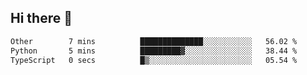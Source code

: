 ## Hi there 👋

<!--
**whirlun/whirlun** is a ✨ _special_ ✨ repository because its `README.md` (this file) appears on your GitHub profile.

Here are some ideas to get you started:

- 🔭 I’m currently working on ...
- 🌱 I’m currently learning ...
- 👯 I’m looking to collaborate on ...
- 🤔 I’m looking for help with ...
- 💬 Ask me about ...
- 📫 How to reach me: ...
- 😄 Pronouns: ...
- ⚡ Fun fact: ...
-->
<!--START_SECTION:waka-->

```txt
Other        7 mins          ██████████████░░░░░░░░░░░   56.02 %
Python       5 mins          █████████▓░░░░░░░░░░░░░░░   38.44 %
TypeScript   0 secs          █▒░░░░░░░░░░░░░░░░░░░░░░░   05.54 %
```

<!--END_SECTION:waka-->
